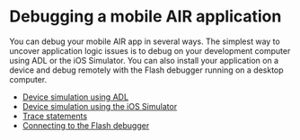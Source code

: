 # Debugging a mobile AIR application

You can debug your mobile AIR app in several ways. The simplest way to uncover
application logic issues is to debug on your development computer using ADL or
the iOS Simulator. You can also install your application on a device and debug
remotely with the Flash debugger running on a desktop computer.

- [Device simulation using ADL](WSfffb011ac560372f-5d0f4f25128cc9cd0cb-7ff9.html)
- [Device simulation using the iOS Simulator](WSd6d4f896b3a8801b686f6f0813719c0417c-8000.html)
- [Trace statements](WSfffb011ac560372f-5d0f4f25128cc9cd0cb-7ff8.html)
- [Connecting to the Flash debugger](WSfffb011ac560372f-5d0f4f25128cc9cd0cb-7ff7.html)
